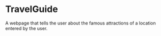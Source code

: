 # TravelGuide
A webpage that tells the user about the famous attractions of a location entered by the user.
